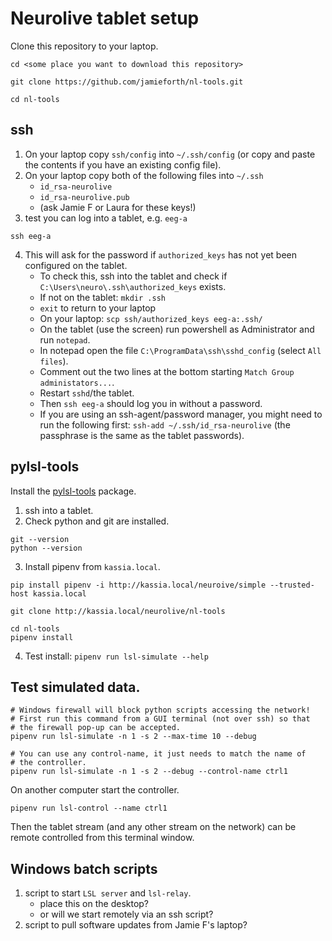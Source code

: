 # Neurolive tablet setup

Clone this repository to your laptop.

```
cd <some place you want to download this repository>

git clone https://github.com/jamieforth/nl-tools.git

cd nl-tools
```

## ssh

1. On your laptop copy `ssh/config` into `~/.ssh/config` (or copy and
   paste the contents if you have an existing config file).
2. On your laptop copy both of the following files into `~/.ssh`
   - `id_rsa-neurolive`
   - `id_rsa-neurolive.pub`
   - (ask Jamie F or Laura for these keys!)
3. test you can log into a tablet, e.g. `eeg-a`

```
ssh eeg-a
```

4. This will ask for the password if `authorized_keys` has not yet
   been configured on the tablet.
   - To check this, ssh into the tablet and check if
     `C:\Users\neuro\.ssh\authorized_keys` exists.
   - If not on the tablet: `mkdir .ssh`
   - `exit` to return to your laptop
   - On your laptop: `scp ssh/authorized_keys eeg-a:.ssh/`
   - On the tablet (use the screen) run powershell as Administrator
     and run `notepad`.
   - In notepad open the file `C:\ProgramData\ssh\sshd_config` (select
     `All files`).
   - Comment out the two lines at the bottom starting `Match Group
     administators...`.
   - Restart `sshd`/the tablet.
   - Then `ssh eeg-a` should log you in without a password.
   - If you are using an ssh-agent/password manager, you might need to
     run the following first: `ssh-add ~/.ssh/id_rsa-neurolive` (the
     passphrase is the same as the tablet passwords).


## pylsl-tools

Install the [pylsl-tools](https://github.com/jamieforth/pylsl-tools)
package.


1. ssh into a tablet.
2. Check python and git are installed.

```
git --version
python --version
```

3. Install pipenv from `kassia.local`.

```
pip install pipenv -i http://kassia.local/neuroive/simple --trusted-host kassia.local
```

```
git clone http://kassia.local/neurolive/nl-tools
```

```
cd nl-tools
pipenv install
```

4. Test install: `pipenv run lsl-simulate --help`


## Test simulated data.

```
# Windows firewall will block python scripts accessing the network!
# First run this command from a GUI terminal (not over ssh) so that
# the firewall pop-up can be accepted.
pipenv run lsl-simulate -n 1 -s 2 --max-time 10 --debug
```

```
# You can use any control-name, it just needs to match the name of 
# the controller.
pipenv run lsl-simulate -n 1 -s 2 --debug --control-name ctrl1
```

On another computer start the controller.

```
pipenv run lsl-control --name ctrl1
```

Then the tablet stream (and any other stream on the network) can be
remote controlled from this terminal window.


## Windows batch scripts

1. script to start `LSL server` and `lsl-relay`.
   - place this on the desktop?
   - or will we start remotely via an ssh script?
2. script to pull software updates from Jamie F's laptop?
